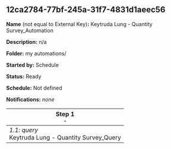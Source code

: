 ## 12ca2784-77bf-245a-31f7-4831d1aeec56

**Name** (not equal to External Key)**:** Keytruda Lung - Quantity Survey_Automation

**Description:** n/a

**Folder:** my automations/

**Started by:** Schedule

**Status:** Ready

**Schedule:** Not defined

**Notifications:** _none_


| Step 1<br>_<small>-</small>_ |
| --- |
| _1.1: query_<br>Keytruda Lung - Quantity Survey_Query |
